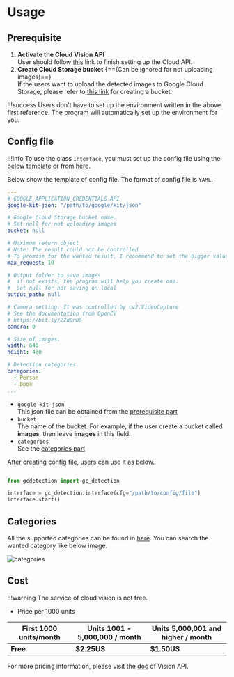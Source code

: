 # Usage


## Prerequisite

1. **Activate the Cloud Vision API**  
    User should follow [this](https://cloud.google.com/vision/docs/setup) link to finish setting up the Cloud API.
2. **Create Cloud Storage bucket** {==(Can be ignored for not uploading images)==}  
    If the users want to upload the detected images to Google Cloud Storage, please refer to [this link](https://cloud.google.com/storage/docs/creating-buckets) for creating a bucket.

!!!success
    Users don't have to set up the environment written in the above first reference. The program will automatically set up the environment for you.

## Config file

!!!info
    To use the class `Interface`, you must set up the config file using the below template or from [here](https://github.com/Justin900429/GC-Detection/blob/main/cfg_template.yaml).

Below show the template of config file. The format of config file is `YAML`.

```yaml
---
# GOOGLE_APPLICATION_CREDENTIALS API
google-kit-json: "/path/to/google/kit/json"

# Google Cloud Storage bucket name.
# Set null for not uploading images
bucket: null

# Maximum return object
# Note: The result could not be controlled.
# To promise for the wanted result, I recommend to set the bigger value.
max_request: 10

# Output folder to save images
#  if not exists, the program will help you create one.
#  Set null for not saving on local
output_path: null

# Camera setting. It was controlled by cv2.VideoCapture
# See the documentation from OpenCV
# https://bit.ly/2ZdQnD5
camera: 0

# Size of images.
width: 640
height: 480

# Detection categories.
categories:
  - Person
  - Book
...
```

* `google-kit-json`  
    This json file can be obtained from the [prerequisite part](#prerequisite)
* `bucket`  
    The name of the bucket. For example, if the user create a bucket called **images**, then leave **images** in this field.
* `categories`  
    See the [categories part](#categories) 

After creating config file, users can use it as below.

```python

from gcdetection import gc_detection

interface = gc_detection.interface(cfg="/path/to/config/file")
interface.start()
```

## Categories
All the supported categories can be found in [here](https://modelcards.withgoogle.com/object-detection#performance). You can search the wanted category like below image.

![categories](https://i.imgur.com/u1etDtR.jpg)

## Cost

!!!warning
    The service of cloud vision is not free.
    
* Price per 1000 units

| First 1000 units/month  | Units 1001 - 5,000,000 / month  | Units 5,000,001 and higher / month |
| ----------------------- | ------------------------------- | -----------------------------------|
| **Free**                | **$2.25US**                     | **$1.50US**                          |

For more pricing information, please visit the [doc](https://cloud.google.com/vision/pricing#prices) of Vision API.